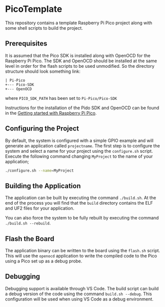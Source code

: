 # PicoTemplate

This repository contains a template Raspberry Pi Pico project along with some shell scripts to build the project.

## Prerequisites

It is assumed that the Pico SDK is installed along with OpenOCD for the Raspberry Pi Pico.  The SDK and OpenOCD should be installed at the same level in order for the flash scripts to be used unmodified.  So the directory structure should look something link:

```
| Pi-Pico
+--- Pico-SDK
+--- OpenOCD
```

where `PICO_SDK_PATH` has been set to `Pi-Pico/Pico-SDK`

Instructions for the installation of the Pido SDK and OpenOCD can be found in the [Getting started with Raspberry Pi Pico](https://datasheets.raspberrypi.com/pico/getting-started-with-pico.pdf).

## Configuring the Project

By default, the system is configured with a simple GPIO example and will generate an application called `projectname`.  The first step is to configure the system and select a name for your project using the `configure.sh` script.  Execute the following command changing `MyProject` to the name of your application;

```bash
./configure.sh --name=MyProject
```

## Building the Application

The application can be built by executing the command `./build.sh`.  At the end of the process you will find that the `build` directory contains the ELF and UF2 files for your application.

You can also force the system to be fully rebuilt by executing the command `./build.sh --rebuild`.

## Flash the Board

The application binary can be written to the board using the `flash.sh` script.  This will use the `openocd` application to write the compiled code to the Pico using a Pico set up as a debug probe.

## Debugging

Debugging support is available through VS Code.  The build script can build a debug version of the code using the command `build.sh --debug`.  This configuration will be used when using VS Code as a debug environment.
